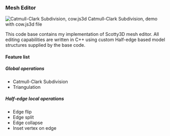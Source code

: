 ### Mesh Editor

   ![Catmull-Clark Subdivision, cow.js3d](/PathTrcer/renders/editDemo.gif)
Catmull-Clark Subdivision, demo with cow.js3d file

This code base contains my implementation of Scotty3D mesh editor. All editing capabilities are written in C++ using custom Half-edge based model structures supplied by the base code.

#### Feature list
##### Global operations
* Catmull-Clark Subdivision
* Triangulation

##### Half-edge local operations
* Edge flip
* Edge split
* Edge collapse
* Inset vertex on edge
